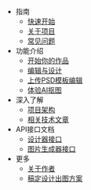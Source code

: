 * 指南
    * [快速开始](articles/1689319644311.md)
    * [关于项目](articles/1689319986889.md)
    * [常见问题](articles/1689323321667.md)
* 功能介绍
    * [开始你的作品](articles/1689525775414.md)
    * [编辑与设计](articles/1689525922498.md)
    * [上传PSD模板编辑](articles/1687855172725.md)
    * [体验AI抠图](articles/1689512694986.md)
* 深入了解
    * [项目架构](articles/1689321259854.md)
    * [相关技术文章](articles/1689321018561.md)
* API接口文档
    * [设计器接口](https://xp.palxp.com/apidoc/index.html)
    * [图片生成器接口](https://xp.palxp.com/apidoc/screenshot.html)
* 更多
    * [关于作者](https://book.palxp.com/)
    * [稿定设计出图方案](articles/1689320598619.md)
